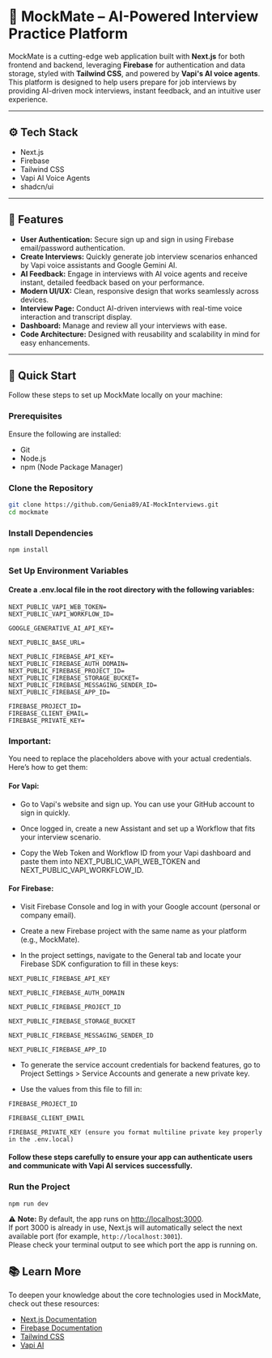 # 🤖 MockMate – AI-Powered Interview Practice Platform

MockMate is a cutting-edge web application built with **Next.js** for both frontend and backend, leveraging **Firebase** for authentication and data storage, styled with **Tailwind CSS**, and powered by **Vapi's AI voice agents**. This platform is designed to help users prepare for job interviews by providing AI-driven mock interviews, instant feedback, and an intuitive user experience.

---

## ⚙️ Tech Stack

- Next.js
- Firebase
- Tailwind CSS
- Vapi AI Voice Agents
- shadcn/ui

---

## 🔋 Features

- **User Authentication:** Secure sign up and sign in using Firebase email/password authentication.
- **Create Interviews:** Quickly generate job interview scenarios enhanced by Vapi voice assistants and Google Gemini AI.
- **AI Feedback:** Engage in interviews with AI voice agents and receive instant, detailed feedback based on your performance.
- **Modern UI/UX:** Clean, responsive design that works seamlessly across devices.
- **Interview Page:** Conduct AI-driven interviews with real-time voice interaction and transcript display.
- **Dashboard:** Manage and review all your interviews with ease.
- **Code Architecture:** Designed with reusability and scalability in mind for easy enhancements.

---

## 🤸 Quick Start

Follow these steps to set up MockMate locally on your machine:

### Prerequisites

Ensure the following are installed:

- Git
- Node.js
- npm (Node Package Manager)

### Clone the Repository

```bash
git clone https://github.com/Genia89/AI-MockInterviews.git
cd mockmate
```
### Install Dependencies
```bash
npm install
```
### Set Up Environment Variables
#### Create a .env.local file in the root directory with the following variables:
```env
NEXT_PUBLIC_VAPI_WEB_TOKEN=
NEXT_PUBLIC_VAPI_WORKFLOW_ID=

GOOGLE_GENERATIVE_AI_API_KEY=

NEXT_PUBLIC_BASE_URL=

NEXT_PUBLIC_FIREBASE_API_KEY=
NEXT_PUBLIC_FIREBASE_AUTH_DOMAIN=
NEXT_PUBLIC_FIREBASE_PROJECT_ID=
NEXT_PUBLIC_FIREBASE_STORAGE_BUCKET=
NEXT_PUBLIC_FIREBASE_MESSAGING_SENDER_ID=
NEXT_PUBLIC_FIREBASE_APP_ID=

FIREBASE_PROJECT_ID=
FIREBASE_CLIENT_EMAIL=
FIREBASE_PRIVATE_KEY=
```
### Important:
You need to replace the placeholders above with your actual credentials. Here’s how to get them:

#### For Vapi:

- Go to Vapi's website and sign up. You can use your GitHub account to sign in quickly.

- Once logged in, create a new Assistant and set up a Workflow that fits your interview scenario.

- Copy the Web Token and Workflow ID from your Vapi dashboard and paste them into NEXT_PUBLIC_VAPI_WEB_TOKEN and NEXT_PUBLIC_VAPI_WORKFLOW_ID.

#### For Firebase:

- Visit Firebase Console and log in with your Google account (personal or company email).

- Create a new Firebase project with the same name as your platform (e.g., MockMate).

- In the project settings, navigate to the General tab and locate your Firebase SDK configuration to fill in these keys:

```
NEXT_PUBLIC_FIREBASE_API_KEY

NEXT_PUBLIC_FIREBASE_AUTH_DOMAIN

NEXT_PUBLIC_FIREBASE_PROJECT_ID

NEXT_PUBLIC_FIREBASE_STORAGE_BUCKET

NEXT_PUBLIC_FIREBASE_MESSAGING_SENDER_ID

NEXT_PUBLIC_FIREBASE_APP_ID
```

- To generate the service account credentials for backend features, go to Project Settings > Service Accounts and generate a new private key.

- Use the values from this file to fill in:
```angular2html
FIREBASE_PROJECT_ID

FIREBASE_CLIENT_EMAIL

FIREBASE_PRIVATE_KEY (ensure you format multiline private key properly in the .env.local)

```
#### Follow these steps carefully to ensure your app can authenticate users and communicate with Vapi AI services successfully.

### Run the Project
```bash
npm run dev
```
⚠️ **Note:** By default, the app runs on [http://localhost:3000](http://localhost:3000).  
If port 3000 is already in use, Next.js will automatically select the next available port (for example, `http://localhost:3001`).  
Please check your terminal output to see which port the app is running on.

## 📚 Learn More

To deepen your knowledge about the core technologies used in MockMate, check out these resources:

- [Next.js Documentation](https://nextjs.org/docs)
- [Firebase Documentation](https://firebase.google.com/docs)
- [Tailwind CSS](https://tailwindcss.com/docs)
- [Vapi AI](https://vapi.com)
